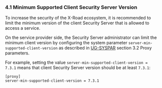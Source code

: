 ### 4.1 Minimum Supported Client Security Server Version

To increase the security of the X-Road ecosystem, it is recommended to limit the minimum version of the client Security Server that is allowed to access a service.

On the service provider side, the Security Server administrator can limit the minimum client version by configuring the system parameter `server-min-supported-client-version` as described in [UG-SYSPAR](#Ref_UG-SYSPAR) section 3.2 Proxy parameters.

For example, setting the value `server-min-supported-client-version = 7.3.1` means that client Security Server version should be at least `7.3.1`:

	[proxy]
	server-min-supported-client-version = 7.3.1